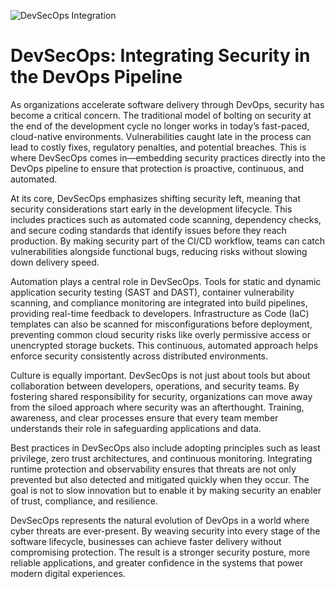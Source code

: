 ![DevSecOps Integration](https://images.prismic.io/qovery/Z1S94ZbqstJ98Myx_GoogleKeepNote-6-.png?auto=format,compress)

# DevSecOps: Integrating Security in the DevOps Pipeline

As organizations accelerate software delivery through DevOps, security has become a critical concern. The traditional model of bolting on security at the end of the development cycle no longer works in today’s fast-paced, cloud-native environments. Vulnerabilities caught late in the process can lead to costly fixes, regulatory penalties, and potential breaches. This is where DevSecOps comes in—embedding security practices directly into the DevOps pipeline to ensure that protection is proactive, continuous, and automated.

At its core, DevSecOps emphasizes shifting security left, meaning that security considerations start early in the development lifecycle. This includes practices such as automated code scanning, dependency checks, and secure coding standards that identify issues before they reach production. By making security part of the CI/CD workflow, teams can catch vulnerabilities alongside functional bugs, reducing risks without slowing down delivery speed.

Automation plays a central role in DevSecOps. Tools for static and dynamic application security testing (SAST and DAST), container vulnerability scanning, and compliance monitoring are integrated into build pipelines, providing real-time feedback to developers. Infrastructure as Code (IaC) templates can also be scanned for misconfigurations before deployment, preventing common cloud security risks like overly permissive access or unencrypted storage buckets. This continuous, automated approach helps enforce security consistently across distributed environments.

Culture is equally important. DevSecOps is not just about tools but about collaboration between developers, operations, and security teams. By fostering shared responsibility for security, organizations can move away from the siloed approach where security was an afterthought. Training, awareness, and clear processes ensure that every team member understands their role in safeguarding applications and data.

Best practices in DevSecOps also include adopting principles such as least privilege, zero trust architectures, and continuous monitoring. Integrating runtime protection and observability ensures that threats are not only prevented but also detected and mitigated quickly when they occur. The goal is not to slow innovation but to enable it by making security an enabler of trust, compliance, and resilience.

DevSecOps represents the natural evolution of DevOps in a world where cyber threats are ever-present. By weaving security into every stage of the software lifecycle, businesses can achieve faster delivery without compromising protection. The result is a stronger security posture, more reliable applications, and greater confidence in the systems that power modern digital experiences.
